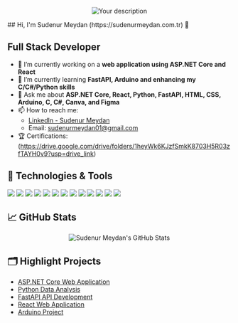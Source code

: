 <p align="center">
  <img src="https://github.com/SMeydan/SMeydan/assets/74561611/6f89b24a-1479-4273-881a-d2c944ef2d85" alt="Your description" />
</p>
## Hi, I'm Sudenur Meydan (https://sudenurmeydan.com.tr) 👋

## Full Stack Developer 

- 🔭 I’m currently working on a **web application using ASP.NET Core and React**
- 🌱 I’m currently learning **FastAPI, Arduino and enhancing my C/C#/Python skills**
- 💬 Ask me about **ASP.NET Core, React, Python, FastAPI, HTML, CSS, Arduino, C, C#, Canva, and Figma**
- 📫 How to reach me:
    - [LinkedIn - Sudenur Meydan](https://www.linkedin.com/in/sudenur-meydan-685964214/)
    - Email: sudenurmeydan01@gmail.com
- 🏆 Certifications: (https://drive.google.com/drive/folders/1heyWk6KJzfSmkK8703H5R03zfTAYH0v9?usp=drive_link)

## 🔧 Technologies & Tools

![](https://img.shields.io/badge/OS-Windows-informational?style=flat&logo=windows&logoColor=white&color=blue)
![](https://img.shields.io/badge/Editor-VS_Code-informational?style=flat&logo=visual-studio-code&logoColor=white&color=blue)
![](https://img.shields.io/badge/Code-ASP.NET-informational?style=flat&logo=.net&logoColor=white&color=blue)
![](https://img.shields.io/badge/Code-CSharp-informational?style=flat&logo=csharp&logoColor=white&color=blue)
![](https://img.shields.io/badge/Code-C-informational?style=flat&logo=c&logoColor=white&color=blue)
![](https://img.shields.io/badge/Code-Python-informational?style=flat&logo=python&logoColor=white&color=blue)
![](https://img.shields.io/badge/Code-FastAPI-informational?style=flat&logo=fastapi&logoColor=white&color=blue)
![](https://img.shields.io/badge/Code-React-informational?style=flat&logo=react&logoColor=white&color=blue)
![](https://img.shields.io/badge/Code-HTML5-informational?style=flat&logo=html5&logoColor=white&color=blue)
![](https://img.shields.io/badge/Code-CSS3-informational?style=flat&logo=css3&logoColor=white&color=blue)
![](https://img.shields.io/badge/Hardware-Arduino-informational?style=flat&logo=arduino&logoColor=white&color=blue)
![](https://img.shields.io/badge/Tool-Canva-informational?style=flat&logo=canva&logoColor=white&color=blue)
![](https://img.shields.io/badge/Tool-Figma-informational?style=flat&logo=figma&logoColor=white&color=blue)


## 📈 GitHub Stats

<p align="center">
  <img src="https://github-readme-stats.vercel.app/api?username=SMeydan&show_icons=true&theme=tokyonight" alt="Sudenur Meydan's GitHub Stats" />
</p>

## 🗂️ Highlight Projects

- [ASP.NET Core Web Application](https://github.com/johndoe/aspnetcore-app)
- [Python Data Analysis](https://github.com/johndoe/python-data-analysis)
- [FastAPI API Development](https://github.com/johndoe/fastapi-app)
- [React Web Application](https://github.com/johndoe/react-app)
- [Arduino Project](https://github.com/johndoe/arduino-project)
